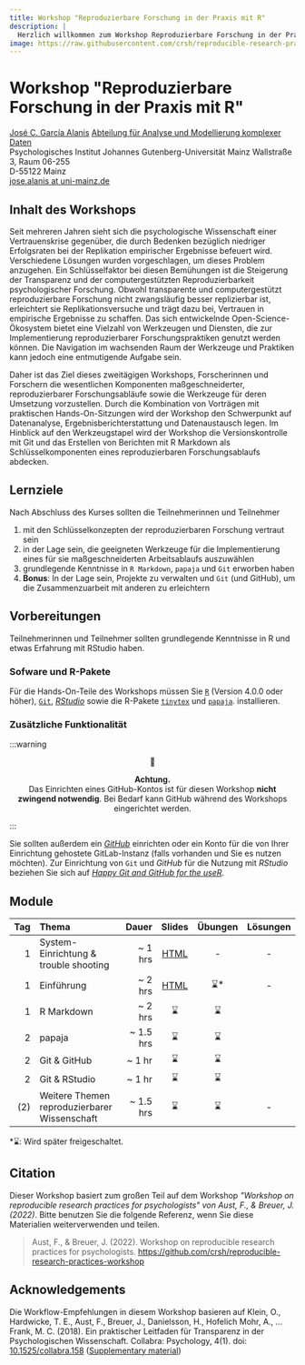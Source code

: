 ```yaml
---
title: Workshop "Reproduzierbare Forschung in der Praxis mit R"
description: |
  Herzlich willkommen zum Workshop Reproduzierbare Forschung in der Praxis mit R ...
image: https://raw.githubusercontent.com/crsh/reproducible-research-practices-workshop/main/src/slides/img/Rlogo.png
---
```


# Workshop "Reproduzierbare Forschung in der Praxis mit R"

[José C. García Alanis](https://methoden.amd.psychologie.uni-mainz.de/jose-c-garcia-alanis/)
[Abteilung für Analyse und Modellierung komplexer Daten](https://methoden.amd.psychologie.uni-mainz.de/)\
Psychologisches Institut
Johannes Gutenberg-Universität Mainz
Wallstraße 3, Raum 06-255\
D-55122 Mainz\
[jose.alanis at uni-mainz.de](jose.alanis@uni-mainz.de)


## Inhalt des Workshops

Seit mehreren Jahren sieht sich die psychologische Wissenschaft einer Vertrauenskrise gegenüber, die durch Bedenken bezüglich niedriger Erfolgsraten bei der Replikation empirischer Ergebnisse befeuert wird. Verschiedene Lösungen wurden vorgeschlagen, um dieses Problem anzugehen. Ein Schlüsselfaktor bei diesen Bemühungen ist die Steigerung der Transparenz und der computergestützten Reproduzierbarkeit psychologischer Forschung. Obwohl transparente und computergestützt reproduzierbare Forschung nicht zwangsläufig besser replizierbar ist, erleichtert sie Replikationsversuche und trägt dazu bei, Vertrauen in empirische Ergebnisse zu schaffen. Das sich entwickelnde Open-Science-Ökosystem bietet eine Vielzahl von Werkzeugen und Diensten, die zur Implementierung reproduzierbarer Forschungspraktiken genutzt werden können. Die Navigation im wachsenden Raum der Werkzeuge und Praktiken kann jedoch eine entmutigende Aufgabe sein.

Daher ist das Ziel dieses zweitägigen Workshops, Forscherinnen und Forschern die wesentlichen Komponenten maßgeschneiderter, reproduzierbarer Forschungsabläufe sowie die Werkzeuge für deren Umsetzung vorzustellen. Durch die Kombination von Vorträgen mit praktischen Hands-On-Sitzungen wird der Workshop den Schwerpunkt auf Datenanalyse, Ergebnisberichterstattung und Datenaustausch legen. Im Hinblick auf den Werkzeugstapel wird der Workshop die Versionskontrolle mit Git und das Erstellen von Berichten mit R Markdown als Schlüsselkomponenten eines reproduzierbaren Forschungsablaufs abdecken.


## Lernziele

Nach Abschluss des Kurses sollten die Teilnehmerinnen und Teilnehmer

1. mit den Schlüsselkonzepten der reproduzierbaren Forschung vertraut sein
2. in der Lage sein, die geeigneten Werkzeuge für die Implementierung eines für sie maßgeschneiderten Arbeitsablaufs auszuwählen
3. grundlegende Kenntnisse in `R Markdown`, `papaja` und `Git`  erworben haben
4. **Bonus**: In der Lage sein, Projekte zu verwalten und `Git` (und GitHub), um die Zusammenzuarbeit mit anderen zu erleichtern


## Vorbereitungen

Teilnehmerinnen und Teilnehmer sollten grundlegende Kenntnisse in R und etwas Erfahrung mit RStudio haben.

### Sofware und R-Pakete

Für die Hands-On-Teile des Workshops müssen Sie [`R`](https://www.r-project.org/) (Version 4.0.0 oder höher), [`Git`](https://git-scm.com/), [*RStudio*](https://www.rstudio.com/products/rstudio/download/) sowie die R-Pakete [`tinytex`](https://yihui.org/tinytex/) und [`papaja`](https://github.com/crsh/papaja).  installieren.

### Zusätzliche Funktionalität

:::warning
<div style="text-align: center"> 🚧 
    <br>
    <p>
        <b>Achtung.</b><br>
        Das Einrichten eines GitHub-Kontos ist für diesen Workshop <b>nicht zwingend notwendig</b>. Bei Bedarf kann GitHub während des Workshops eingerichtet werden.
    </p>
    </div>

:::

Sie sollten außerdem ein [*GitHub*](https://github.com/) einrichten oder ein Konto für die von Ihrer Einrichtung gehostete GitLab-Instanz (falls vorhanden und Sie es nutzen möchten). Zur Einrichtung von `Git` und *GitHub* für die Nutzung mit *RStudio* beziehen Sie sich auf [*Happy Git and GitHub for the useR*](https://happygitwithr.com/).


## Module

| Tag | Thema | Dauer | Slides | Übungen | Lösungen |
| ---: | :---- | ------: | :----: |:-------:|:--------:|
| 1 | System-Einrichtung & trouble shooting | ~ 1 hrs | [HTML](https://hackmd.io/@JoseAlanis/BJ-lr0pJp) |    -    |    -     |
| 1 | Einführung | ~ 2 hrs | [HTML](https://josealanis.github.io/WoMepS-2023-reproduceR/slides/1_introduction.html#1)|   ⌛\*   |    -     |
| 1 | R Markdown | ~ 2 hrs | ⌛ |    ⌛    |
| 2 | papaja | ~ 1.5 hrs | ⌛ |    ⌛    |
| 2 | Git & GitHub | ~ 1 hr | ⌛ |    ⌛    |
| 2 | Git & RStudio | ~ 1 hr | ⌛ |    ⌛    |
| (2) | Weitere Themen reproduzierbarer Wissenschaft | ~ 1.5 hrs | ⌛ |    ⌛    |    -     |


\*⌛: Wird später freigeschaltet.

## Citation

Dieser Workshop basiert zum großen Teil auf dem Workshop *"Workshop on reproducible research practices for psychologists" von Aust, F., & Breuer, J. (2022)*. Bitte benutzen Sie die folgende Referenz, wenn Sie diese Materialien weiterverwenden und teilen.

> Aust, F., & Breuer, J. (2022). Workshop on reproducible research practices for psychologists. https://github.com/crsh/reproducible-research-practices-workshop

## Acknowledgements

Die Workflow-Empfehlungen in diesem Workshop basieren auf Klein, O., Hardwicke, T. E., Aust, F., Breuer, J., Danielsson, H., Hofelich Mohr, A., … Frank, M. C. (2018). Ein praktischer Leitfaden für Transparenz in der Psychologischen Wissenschaft. Collabra: Psychology, 4(1). doi: [10.1525/collabra.158](https://doi.org/10.1525/collabra.158) ([Supplementary material](
http://psych-transparency-guide.uni-koeln.de/))

